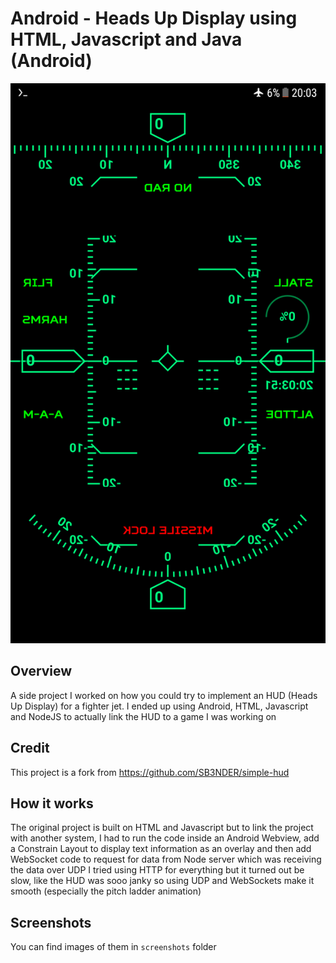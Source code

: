 # Android - Heads Up Display using HTML, Javascript and Java (Android)

![HUD image](screenshots/3.png)

## Overview

A side project I worked on how you could try to implement an HUD (Heads Up Display) for a fighter jet.
I ended up using Android, HTML, Javascript and NodeJS to actually link the HUD to a game I was working on

## Credit
This project is a fork from https://github.com/SB3NDER/simple-hud

## How it works
The original project is built on HTML and Javascript but to link the project with another system, I had to run the code inside an Android Webview, add a Constrain Layout to display text information as an overlay and then add WebSocket code to request for data from Node server which was receiving the data over UDP
I tried using HTTP for everything but it turned out be slow, like the HUD was sooo janky so using UDP and WebSockets make it smooth (especially the pitch ladder animation)

## Screenshots
You can find images of them in `screenshots` folder
